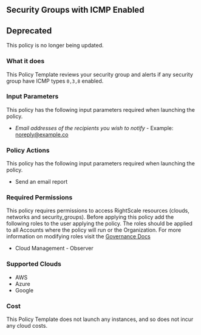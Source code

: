 ## Security Groups with ICMP Enabled

## Deprecated

This policy is no longer being updated.

### What it does

This Policy Template reviews your security group and alerts if any security group have ICMP types `0,3,8` enabled.

### Input Parameters

This policy has the following input parameters required when launching the policy.

- *Email addresses of the recipients you wish to notify* - Example: noreply@example.co

### Policy Actions

This policy has the following input parameters required when launching the policy.

- Send an email report

### Required Permissions

This policy requires permissions to access RightScale resources (clouds, networks and security_groups).  Before applying this policy add the following roles to the user applying the policy.  The roles should be applied to all Accounts where the policy will run or the Organization. For more information on modifying roles visit the [Governance Docs](https://docs.rightscale.com/cm/ref/user_roles.html)

- Cloud Management - Observer

### Supported Clouds

- AWS
- Azure
- Google

### Cost

This Policy Template does not launch any instances, and so does not incur any cloud costs.
